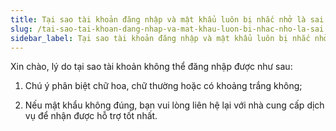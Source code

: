 ```yaml
---
title: Tại sao tài khoản đăng nhập và mật khẩu luôn bị nhắc nhở là sai
slug: /tai-sao-tai-khoan-dang-nhap-va-mat-khau-luon-bi-nhac-nho-la-sai
sidebar_label: Tại sao tài khoản đăng nhập và mật khẩu luôn bị nhắc nhở là sai
---
```


Xin chào, lý do tại sao tài khoản không thể đăng nhập được như sau:

1. Chú ý phân biệt chữ hoa, chữ thường hoặc có khoảng trắng không;

2. Nếu mật khẩu không đúng, bạn vui lòng liên hệ lại với nhà cung cấp dịch vụ để nhận được hỗ trợ tốt nhất.